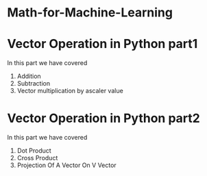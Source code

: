# Math-for-Machine-Learning
# Vector Operation in Python part1
In this part we have covered 
1. Addition 
2. Subtraction
3. Vector multiplication by ascaler value


# Vector Operation in Python part2
In this part we have covered 
1. Dot Product
2. Cross Product
3. Projection Of A Vector On V Vector
